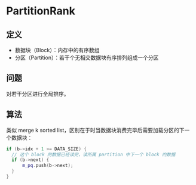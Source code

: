 # PartitionRank

## 定义

* 数据块（Block）：内存中的有序数组
* 分区（Partition）：若干个无相交数据块有序排列组成一个分区

## 问题

对若干分区进行全局排序。

## 算法

类似 merge k sorted list，区别在于时当数据块消费完毕后需要加载分区的下一个数据块：

```c++
if (b->idx + 1 >= DATA_SIZE) {
  // 这个 block 的数据已经读完，读所属 partition 中下一个 block 的数据
  if (b->next) {
      m_pq.push(b->next);
  }
} 
```
